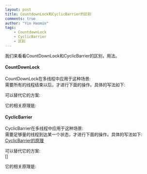 ```yaml
---
layout: post
title: CountdownLock和CyclicBarrier的区别
comments: true
author: "Yin Haomin"
tags:
    - CountdownLock
    - CyclicBarrier
    - 区别
---
```


我们来看看CountDownLock和CyclicBarrier的区别，用法。</br>

#### CountDownLock</br>
CountDownLock在多线程中应用于这种场景:<br>
需要所有的线程结束以后，才进行下面的操作。具体的写法如下:<br>

可以替代它的方案:<br>

它的相关原理是:<br>

#### CyclicBarrier</br>
CyclicBarrier在多线程中应用于这种场景:<br>
需要足够量的线程到达某一个状态，才进行下面的操作。具体的写法如下:<br>
[CyclicBarrier的原理](https://github.com/yinhaomin/common-test/tree/master/common-test-service/src/main/java/com/baidu/common/test/service/cocurrency)

可以替代它的方案:<br>
[]

它的相关原理是:<br>
